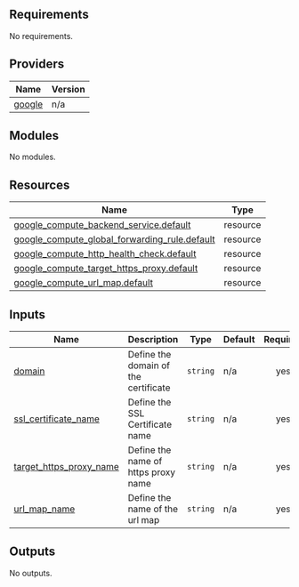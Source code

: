 ## Requirements

No requirements.

## Providers

| Name | Version |
|------|---------|
| <a name="provider_google"></a> [google](#provider\_google) | n/a |

## Modules

No modules.

## Resources

| Name | Type |
|------|------|
| [google_compute_backend_service.default](https://registry.terraform.io/providers/hashicorp/google/latest/docs/resources/compute_backend_service) | resource |
| [google_compute_global_forwarding_rule.default](https://registry.terraform.io/providers/hashicorp/google/latest/docs/resources/compute_global_forwarding_rule) | resource |
| [google_compute_http_health_check.default](https://registry.terraform.io/providers/hashicorp/google/latest/docs/resources/compute_http_health_check) | resource |
| [google_compute_target_https_proxy.default](https://registry.terraform.io/providers/hashicorp/google/latest/docs/resources/compute_target_https_proxy) | resource |
| [google_compute_url_map.default](https://registry.terraform.io/providers/hashicorp/google/latest/docs/resources/compute_url_map) | resource |

## Inputs

| Name | Description | Type | Default | Required |
|------|-------------|------|---------|:--------:|
| <a name="input_domain"></a> [domain](#input\_domain) | Define the domain of the certificate | `string` | n/a | yes |
| <a name="input_ssl_certificate_name"></a> [ssl\_certificate\_name](#input\_ssl\_certificate\_name) | Define the SSL Certificate name | `string` | n/a | yes |
| <a name="input_target_https_proxy_name"></a> [target\_https\_proxy\_name](#input\_target\_https\_proxy\_name) | Define the name of https proxy name | `string` | n/a | yes |
| <a name="input_url_map_name"></a> [url\_map\_name](#input\_url\_map\_name) | Define the name of the url map | `string` | n/a | yes |

## Outputs

No outputs.
